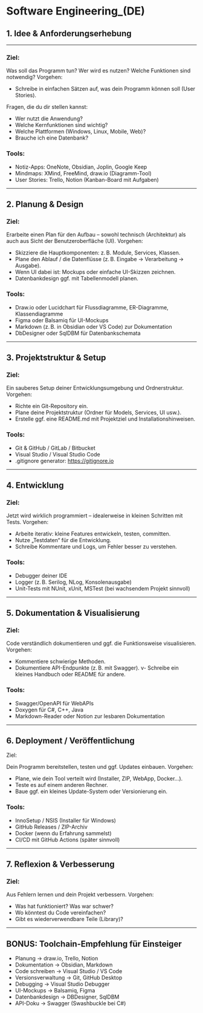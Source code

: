 # Software Engineering_(DE)

## 1. Idee & Anforderungserhebung

---

### Ziel:

Was soll das Programm tun? Wer wird es nutzen? Welche Funktionen sind notwendig?
Vorgehen:

- Schreibe in einfachen Sätzen auf, was dein Programm können soll (User Stories).

Fragen, die du dir stellen kannst:
- Wer nutzt die Anwendung?
- Welche Kernfunktionen sind wichtig?
- Welche Plattformen (Windows, Linux, Mobile, Web)?
- Brauche ich eine Datenbank?

### Tools:

- Notiz-Apps: OneNote, Obsidian, Joplin, Google Keep
- Mindmaps: XMind, FreeMind, draw.io (Diagramm-Tool)
- User Stories: Trello, Notion (Kanban-Board mit Aufgaben)

---

## 2. Planung & Design

### Ziel:

Erarbeite einen Plan für den Aufbau – sowohl technisch (Architektur) als auch aus Sicht der Benutzeroberfläche (UI).
Vorgehen:

- Skizziere die Hauptkomponenten: z. B. Module, Services, Klassen.
- Plane den Ablauf / die Datenflüsse (z. B. Eingabe → Verarbeitung → Ausgabe).
- Wenn UI dabei ist: Mockups oder einfache UI-Skizzen zeichnen.
- Datenbankdesign ggf. mit Tabellenmodell planen.

### Tools:

- Draw.io oder Lucidchart für Flussdiagramme, ER-Diagramme, Klassendiagramme
- Figma oder Balsamiq für UI-Mockups
- Markdown (z. B. in Obsidian oder VS Code) zur Dokumentation
- DbDesigner oder SqlDBM für Datenbankschemata

---

## 3. Projektstruktur & Setup

### Ziel:

Ein sauberes Setup deiner Entwicklungsumgebung und Ordnerstruktur.
Vorgehen:

- Richte ein Git-Repository ein.
- Plane deine Projektstruktur (Ordner für Models, Services, UI usw.).
- Erstelle ggf. eine README.md mit Projektziel und Installationshinweisen.

### Tools:

- Git & GitHub / GitLab / Bitbucket
- Visual Studio / Visual Studio Code
- .gitignore generator: https://gitignore.io

---

## 4. Entwicklung

### Ziel:

Jetzt wird wirklich programmiert – idealerweise in kleinen Schritten mit Tests.
Vorgehen:

- Arbeite iterativ: kleine Features entwickeln, testen, committen.
- Nutze „Testdaten“ für die Entwicklung.
- Schreibe Kommentare und Logs, um Fehler besser zu verstehen.

### Tools:

- Debugger deiner IDE
- Logger (z. B. Serilog, NLog, Konsolenausgabe)
- Unit-Tests mit NUnit, xUnit, MSTest (bei wachsendem Projekt sinnvoll)

---

## 5. Dokumentation & Visualisierung

### Ziel:

Code verständlich dokumentieren und ggf. die Funktionsweise visualisieren.
Vorgehen:

- Kommentiere schwierige Methoden.
- Dokumentiere API-Endpunkte (z. B. mit Swagger).
v- Schreibe ein kleines Handbuch oder README für andere.

### Tools:

- Swagger/OpenAPI für WebAPIs
- Doxygen für C#, C++, Java
- Markdown-Reader oder Notion zur lesbaren Dokumentation

---

## 6. Deployment / Veröffentlichung
Ziel:

Dein Programm bereitstellen, testen und ggf. Updates einbauen.
Vorgehen:

- Plane, wie dein Tool verteilt wird (Installer, ZIP, WebApp, Docker…).
- Teste es auf einem anderen Rechner.
- Baue ggf. ein kleines Update-System oder Versionierung ein.

### Tools:

- InnoSetup / NSIS (Installer für Windows)
- GitHub Releases / ZIP-Archiv
- Docker (wenn du Erfahrung sammelst)
- CI/CD mit GitHub Actions (später sinnvoll)

---

## 7. Reflexion & Verbesserung

### Ziel:

Aus Fehlern lernen und dein Projekt verbessern.
Vorgehen:

- Was hat funktioniert? Was war schwer?
- Wo könntest du Code vereinfachen?
- Gibt es wiederverwendbare Teile (Library)?

---

## BONUS: Toolchain-Empfehlung für Einsteiger

- Planung	-> draw.io, Trello, Notion
- Dokumentation	-> Obsidian, Markdown
- Code schreiben	-> Visual Studio / VS Code
- Versionsverwaltung	-> Git, GitHub Desktop
- Debugging	-> Visual Studio Debugger
- UI-Mockups	-> Balsamiq, Figma
- Datenbankdesign	-> DBDesigner, SqlDBM
- API-Doku	-> Swagger (Swashbuckle bei C#)
